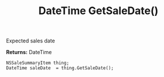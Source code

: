 ﻿---
uid: crmscript_ref_NSSaleSummaryItem_GetSaleDate
title: DateTime GetSaleDate()
intellisense: NSSaleSummaryItem.GetSaleDate
keywords: NSSaleSummaryItem, GetSaleDate
so.topic: reference
---

Expected sales date

**Returns:** DateTime


```crmscript
NSSaleSummaryItem thing;
DateTime saleDate  = thing.GetSaleDate();
```


